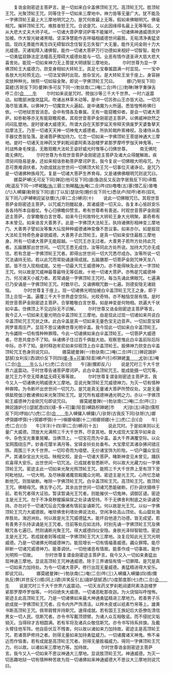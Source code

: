 <!-- { "loadSidebar": true } -->
　　复诰金刚密迹主菩萨言。是一切如来白伞盖佛顶轮王咒。高顶轮王咒。胜顶轮王咒。光聚顶轮王咒。同等住于一切如来三摩地中。神力皆等无量广大。犹不能及一字佛顶轮王最上大三摩地明咒之力。是咒何故最上无等。假如来佛眼明咒。佛毫相咒。摧碎顶轮王咒。难胜奋怒王咒。合说是咒。以此因缘得名最上无等等侣。又从大悲大丈夫大师子吼。一切诸大菩萨摩诃萨等不能摧坏。一切诸佛神通威德庆护加被。作大智光破诸黑暗。坚深净慧能作吉祥福相威德世间最胜。无垢清净勇猛坚固。现四无畏能作离生四无碍智四念住智无忘失智广大无量。能作无间金刚十力大光威德。灭诸垢障入诸佛智。能作一切诸大菩萨万行功德如来相好一切智智。能作一切勇猛寂静法定法幢高无障碍大威德处能与一切。业恶有情作道圣谛大慈大悲大喜舍处。能现一切如来神力无上菩提大明镜智三摩地处。
　　尔时世尊为显一字佛顶轮王大威德力。欻变身相如大转轮王。具足七宝眷属圆满一时显现。一一宝中各放大光轮照无边。一切法宝俱时出现。放杂宝光。是大转轮王坐于座上。身容赫奕放种种光。映照一切如镕金聚。即说一字佛顶轮王咒曰。
　　娜(乃哿反下同)莫縒(苏哿反下同)曼亸(多可反下同一)勃驮南(二)唵(二合)吽(三)勃琳(琳字重弹舌呼二合)[合　　牛](四)
　　尔时如来说是咒时。殑伽沙等三千大千世界。一时六返震动。如赡部洲旋岚猛风。吹诸丛林草木动等。是中一切苏弥山王亦皆大动。一切河海尽皆涌沸。以佛神力一切魔宫大火遍起。是中诸魔为火所逼。悉皆惶怖称佛归依。一切地狱苦皆消息。会中有情各及眷属。无有一能窥瞻仰者。是会一切诸大菩萨。如弥勒等亦无有能窥瞻观者。其观世音菩萨金刚密迹主菩萨。以佛威神欻然之间闷乱躄地。是时彼诸大威德天。所谓大自在天那罗延天帝释天俱废罗天婆鲁拏天焰摩法王。乃至一切诸天天神一切神鬼大威德者。所执轮戟杵索棒杈。及诸侍从各手器仗悉皆坠落。是诸菩萨佛加持力。忆念一切如来一字佛顶轮王菩提神通大三摩地。是时一切诸天龙神药叉罗刹乾闼婆阿素洛迦楼罗紧那罗摩呼罗伽天神鬼等。一时战怖身毛悚竖。无敢观瞻大法轮王姿好威光时惟等心归佛世尊。
　　南无佛陀南无佛陀。
　　尔时世尊为令观世音菩萨金刚密迹主菩萨及诸大众得醒解故。疾须臾间隐易是身。还如来相诰弥勒菩萨摩诃萨言。我今复说一切佛眼大明母咒。为息可畏难调伏者。为欲成就出世世间一切佛顶大轮王咒一切事位灭诸诤论。是咒乃是一切诸佛种族母咒。复是一切诸大菩萨生养育母。又是诸佛佛眼明咒则说咒曰。
　　娜莫萨嚩(无可反下同)亸詑(他可反下同)誐(鱼迦反又反迦字居我反下同)谛瓢(毗遥反下同一)啰褐[略/糸](毗药反下同二)三藐三勃睇[略/糸](三)唵(二合)吽(四)噜噜(五)塞(僧乙反)普噜(六)入嚩攞(勒哿反下同)底(丁以反)瑟驮侘(魑价反下同七)悉驮卢(轻呼)者祢(奴礼反下同八)萨嚩喇詑娑驮儞(九)窣(二合)嚩诃(十)
　　说此一切佛眼咒已。其观世音菩萨金刚密迹主菩萨。以咒威力则醒起身。其诸威德一切天众。各复本心愉跃安乐各各持所本自器仗。专心归佛瞻仰赞言。希有世尊希有善逝。时观世音菩萨金刚密迹主菩萨。合掌瞻敬白言世尊。如来今日何故特化大转轮王身大光明聚。甚奇希有本未曾见。如来诰言大善男子。此是一字佛顶大法轮王。执持诸佛形相神变三摩地门。大善男子譬如汝等集大坛现种种威德诸神变像不思议事。如来亦尔。如是振现大法轮王特奇色身姿貌威德。大善男子此顶轮王。是真一切如来安住最胜三摩地身。所有一切诸大菩萨无能超越。一切咒王亦无过者。大善男子若所方处持此咒者。五踰膳那出世世间。一切咒王悉无成住。汝等同此方处所说。加持大咒亦无成住。若有念是一字佛顶轮王咒者。即得出世世间一切大咒悉尽成办。汝等所说一切咒法诵持无验。若以此咒而常助诵速得成就。五踰膳那一切菩萨金刚咒神天龙八部。皆不住入现相成就。又他一切最大咒王威德神力。亦不能得映及此大一字顶轮王咒。何以故是咒威神最尊最特无等侣故。十地一切诸大菩萨。亦怖是咒威德神力。何况诸天小威力者。若常诵是一字佛顶轮王咒时。每当先诵此佛眼咒。七遍满已乃安诵是一字佛顶轮王咒。时数毕已。又诵佛眼咒数一七遍。则德安隐无诸娆恼。
　　尔时世尊复于座上。现一切诸佛光明加被白伞盖顶轮王咒王之身。即于顶上合现一盖。遍覆三千大千世界虚空空际。光皎奇特。亦不触恼空居有情。是时观世音菩萨金刚密迹主菩萨。合掌瞻敬白言世尊。如是神变是何物相。欻遍大千状如伞盖。住佛顶上不见边际无不识解。
　　尔时世尊又诰金刚密迹主菩萨等言。我今正入一切如来无量光明白伞盖顶轮王三摩地。由是现此过现一切诸如来共说白伞盖顶轮咒王咒状之体。此白伞盖是真一切如来无量色宝无边音声。一切如意宝铎网罗普周庄严。显现不思议诸佛世尊光明伞盖。我今现此一切如来白伞盖顶轮王。为令蠲除一切有情种种罪障。今此一切诸佛如来白伞盖顶轮王。一切菩萨大威德者。尽思共度亦不了知。纵诸佛子住过百千俱胝大劫。观察思惟此白伞盖前际后际中际。亦不了知。是时释迦牟尼如来仰观顶上白伞盖顶轮王。振佛神力欻变白伞盖顶轮咒王色身则说咒曰。
　　娜莫縒曼亸(一)勃驮南(二)唵(二合)吽(三)亸詑誐妒瑟腻(女利反)洒(疏价反下同四)[橠-多+可](乌可反下同)曩(轻音)嚩卢(引)枳亸姥[束　　犬](卢没反下同)驮(五)唵(二合)[合　　牛](六)么么(七)虎(二合)[合　　牛]溺(儞即反八)
　　说是咒时三千大千世界六返震动。于时世尊告诸菩萨摩诃萨。此白伞盖顶轮咒王。能成能摄一切咒等。是咒王力不空无障勇猛无碍无等等故。
　　尔时世尊复谓金刚密迹主菩萨言。我今又入一切诸佛光明威德大三摩地。显说光聚顶轮王咒威德神力。为灭一切有情种种罪障。为令断坏出世世间一切咒力。是咒是真无量诸大菩萨所赞叹处。又是无量俱胝殑伽沙数诸佛如来光聚顶轮王咒。是咒所有威德神通光明之力。亦以一字佛顶轮王威德神力金刚咒句即说咒曰。
　　娜莫縒曼亸(一)勃驮南(二)唵(二合)吽(三)亸詑誐妒(引)瑟腻洒(四)[橠-多+可]曩(轻音)嚩路枳亸姥[巿　　犬]驮(五)谛劭(儒照反下同)啰始(六)虎(二合)[合　　牛](七)入嚩攞入嚩攞(八)驮哿(古我反下同)驮哿(九)娜啰弭娜啰弭(十)弭娜啰弭(十一)嗔娜嗔娜(十二)频娜频娜(十三)虎(二合)[合　　牛]虎(二合)[合　　牛]泮泮(十四)窣(二合)嚩诃(十五)
　　说此咒时。于是如来则以无量广大威德。顶放大光满照三千大千世界。尽变其地。普大成现大宝莲华如来会中。杂色宝光重重晃曜。当佛顶上。一切宝花而为伞盖。盖大千界满覆空际。以众宝网围绕庄严。妙香花璎半满月等。宝铎金铃处处垂布。大宝摩尼其诸杂拂间错庄饰。周围三千大千世界。一切珍奇而为墙壁。无价诸宝饰为阶陛。一切户牖众宝庄严。其诸杂宝出大光焰。映相交皎。是会一切诸大菩萨。睹斯神变见未曾见。踊跃欢喜得大安乐。出世世间一切咒法。已成就者皆悉断坏。何以故大光藏力似一字佛顶轮王咒。密迹主此一切如来光聚光照顶轮王咒。能照三千大千世界上至有顶下至阿毗地狱。一切大明。及尽映蔽诸魔宫殿魔众光明。密迹主是光王咒。心所忆念破断他咒。则皆破断。唯除一字佛顶轮王咒。白伞盖顶轮王咒。高顶轮王咒。胜顶轮王咒。佛眼母咒。佛五字心咒。其余出世世间一切诸咒悉能破断。打扑调伏摄唤于前。若有咒者得大证验。暂读暂诵光王咒者。则能摧伏一切鬼神。调御区谴。密迹主是光王咒。勿于不净臭秽腥臊屎尿之处读诵受持。不于无佛舍利制底之处读诵受持。亦勿对于一切诸咒坛会咒像诸有情前妄诵斯咒。何以故是光王咒。以似一字佛顶轮王咒力大威德故。唯除佛舍利塔处佛说法处。空闲净处高山顶处。名山窟处海岸胜处。海迥洲处。何以故是光王咒威德猛大。能坏自他道力功德。皆无成望。若有善男子乐持读诵是光王咒者。住前等处应如法持。时别先诵一字佛顶轮王咒及佛眼咒各七遍已。然则诵斯光聚王咒。得大威德四仪安隐。身肤光泽辩智聪悟。密迹主是光王咒。若成就者则等成就一字佛顶轮王咒大三摩地。汝复应知此光王咒光明威德。乃是一切诸佛光明威德神力。能现增长一切有情福善威德。蠲众罪障。能尽碎断一切诸咒威德神力。能善调伏。一切他诸恶有情故。能善作成一切事故。能作光明照一切故。
　　尔时世尊复谓金刚密迹主菩萨言。我今又入一切如来勇猛出现神通三摩地。显说高顶轮王咒神通威德。除于三界诸恼有情一切罪障。是咒是真一切如来力加持处。为令一切诸大菩萨。修行出现无量威德。勇猛精进得大安乐。即说咒曰。
　　娜莫縒曼亸(一)勃驮南(二)奄(二合)吽(三)入嚩攞入嚩攞(四)揟(儞执反)弊(并世反引)揟(同上)骠(并笑反引五)誐妒瑟腻洒(六)度那度那(七)虎(二合)[合　　牛](八)
　　说是咒时三千大千世界六返震动。一切天龙药叉罗刹乾闼婆阿素洛迦楼罗紧那罗摩呼罗伽等。一时闷绝失大威德。一切诸恶毗那夜迦。为火烧恼叫呼惶怖。密迹主此高顶轮王咒。乃是一切诸佛如来最大神通勇猛精进三摩地力。若善男子乐欲成就一字佛顶轮王咒者。应令内外严饰清洁。以桦木皮或以纸素竹帛等上。雄黄书斯高顶轮王咒。佩带肩臂并持斯咒。速得成就。若有国王王族妃后大臣僚佐清信男女一切人民。信斯咒者。亦令书写戴顶颈臂。为诸人众互相敬诺。而不侵扰灾垢销灭。当得辩才吉相圆满。若有军将及诸兵众敬信斯咒。亦令书写持系旍旗。及戴头臂往他军阵。他自臣伏互不残害。何以故以诸如来力加持故。密迹主是高顶轮王咒。若诸菩萨修持之者。则得无量如来加持勇猛威力。一切诸魔诸天神鬼。怖不亲近而作恼害。若有成就是高顶轮王咒者。则得无量胜福威力。得同一字佛顶轮王咒力。何以故。以诸如来三摩地力等。加持故。
　　尔时世尊诰金刚密迹主菩萨言。我今又入一切如来不思议神通大三摩地。显说胜顶轮王咒。神通威德。为灭一切恶趣地狱一切有情种种苦故为现一切诸佛如来神通威德大不思议大三摩地则说咒曰。
